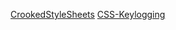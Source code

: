 [CrookedStyleSheets](https://github.com/jbtronics/CrookedStyleSheets/blob/master/docs/README.zh.md)
[CSS-Keylogging](https://github.com/maxchehab/CSS-Keylogging)
